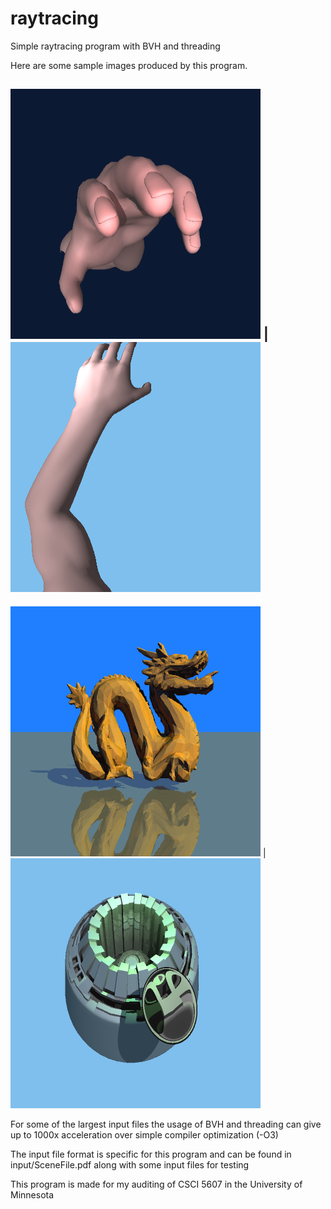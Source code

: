 # raytracing
Simple raytracing program with BVH and threading 

Here are some sample images produced by this program.

<img src=https://github.com/gkcheong/raytracing/blob/master/Images/arm.bmp width="400" height="400" /> |
<img src=https://github.com/gkcheong/raytracing/blob/master/Images/arm-top.bmp width="400" height="400" />
-------------------------------------------------------------------------------------------------------------------
<img src=https://github.com/gkcheong/raytracing/blob/master/Images/dragon_side_new.bmp width="400" height="400" /> |
<img src=https://github.com/gkcheong/raytracing/blob/master/Images/gear.bmp width="400" height="400" />


For some of the largest input files the usage of BVH and threading can give up to 1000x 
acceleration over simple compiler optimization (-O3)

The input file format is specific for this program and can be found in input/SceneFile.pdf
along with some input files for testing

This program is made for my auditing of CSCI 5607 in the University of Minnesota
